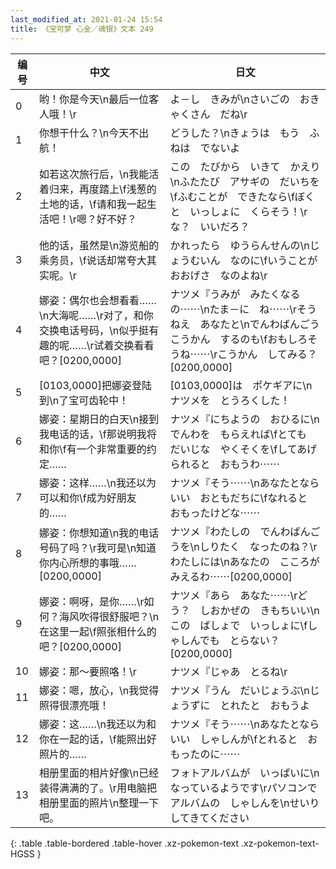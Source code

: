 ```yaml
---
last_modified_at: 2021-01-24 15:54
title: 《宝可梦 心金／魂银》文本 249
---
```

| 编号 | 中文 | 日文 |
| ---- | ---- | ---- |
| 0 | 哟！你是今天\n最后一位客人哦！\r | よ－し　きみが\nさいごの　おきゃくさん　だね\r |
| 1 | 你想干什么？\n今天不出航！ | どうした？\nきょうは　もう　ふねは　でないよ |
| 2 | 如若这次旅行后，\n我能活着归来，再度踏上\f浅葱的土地的话，\f请和我一起生活吧！\r嗯？好不好？ | この　たびから　いきて　かえり\nふたたび　アサギの　だいちを\fふむことが　できたなら\fぼくと　いっしょに　くらそう！\rな？　いいだろ？ |
| 3 | 他的话，虽然是\n游览船的乘务员，\f说话却常夸大其实呢。\r | かれったら　ゆうらんせんの\nじょうむいん　なのに\fいうことが　おおげさ　なのよね\r |
| 4 | 娜姿：偶尔也会想看看……\n大海呢……\r对了，和你交换电话号码，\n似乎挺有趣的呢……\r试着交换看看吧？[0200,0000] | ナツメ『うみが　みたくなるの⋯⋯\nたま－に　ね⋯⋯\rそうねえ　あなたと\nでんわばんごう　こうかん　するのも\fおもしろそうね⋯⋯\rこうかん　してみる？[0200,0000] |
| 5 | [0103,0000]把娜姿登陆到\n了宝可齿轮中！ | [0103,0000]は　ポケギアに\nナツメを　とうろくした！ |
| 6 | 娜姿：星期日的白天\n接到我电话的话，\f那说明我将和你\f有一个非常重要的约定…… | ナツメ『にちようの　おひるに\nでんわを　もらえれば\fとても　だいじな　やくそくを\fしてあげられると　おもうわ⋯⋯ |
| 7 | 娜姿：这样……\n我还以为可以和你\f成为好朋友的…… | ナツメ『そう⋯⋯\nあなたとなら　いい　おともだちに\fなれると　おもったけどな⋯⋯ |
| 8 | 娜姿：你想知道\n我的电话号码了吗？\r我可是\n知道你内心所想的事哦……[0200,0000] | ナツメ『わたしの　でんわばんごうを\nしりたく　なったのね？\rわたしには\nあなたの　こころが　みえるわ⋯⋯[0200,0000] |
| 9 | 娜姿：啊呀，是你……\r如何？海风吹得很舒服吧？\n在这里一起\f照张相什么的吧？[0200,0000] | ナツメ『あら　あなた⋯⋯\rどう？　しおかぜの　きもちいい\nこの　ばしょで　いっしょに\fしゃしんでも　とらない？[0200,0000] |
| 10 | 娜姿：那～要照咯！\r | ナツメ『じゃあ　とるね\r |
| 11 | 娜姿：嗯，放心，\n我觉得照得很漂亮哦！ | ナツメ『うん　だいじょうぶ\nじょうずに　とれたと　おもうよ |
| 12 | 娜姿：这……\n我还以为和你在一起的话，\f能照出好照片的…… | ナツメ『そう⋯⋯\nあなたとなら　いい　しゃしんが\fとれると　おもったのに⋯⋯ |
| 13 | 相册里面的相片好像\n已经装得满满的了。\r用电脑把相册里面的照片\n整理一下吧。 | フォトアルバムが　いっぱいに\nなっているようです\rパソコンで　アルバムの　しゃしんを\nせいり　してきてください |
{: .table .table-bordered .table-hover .xz-pokemon-text .xz-pokemon-text-HGSS }
